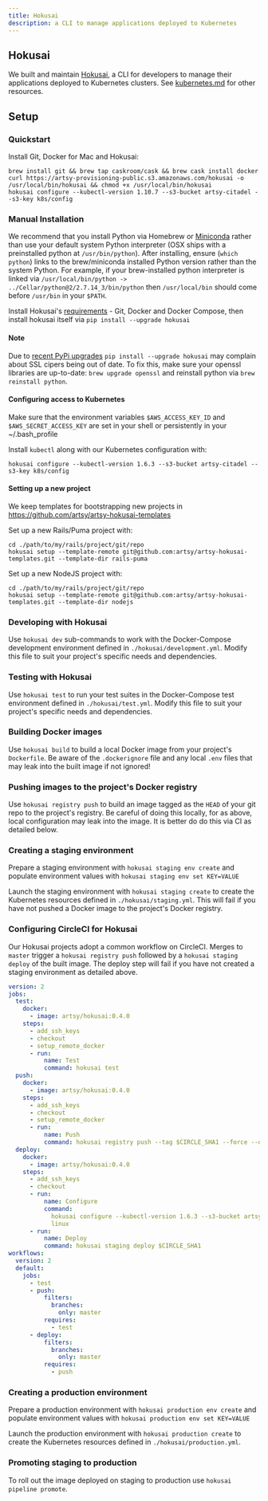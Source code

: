 ```yaml
---
title: Hokusai
description: a CLI to manage applications deployed to Kubernetes
---
```


## Hokusai

We built and maintain [Hokusai](https://github.com/artsy/hokusai), a CLI for developers to manage their
applications deployed to Kubernetes clusters. See [kubernetes.md](kubernetes.md) for other resources.

## Setup

### Quickstart

Install Git, Docker for Mac and Hokusai:

```
brew install git && brew tap caskroom/cask && brew cask install docker
curl https://artsy-provisioning-public.s3.amazonaws.com/hokusai -o /usr/local/bin/hokusai && chmod +x /usr/local/bin/hokusai
hokusai configure --kubectl-version 1.10.7 --s3-bucket artsy-citadel --s3-key k8s/config
```

### Manual Installation

We recommend that you install Python via Homebrew or [Miniconda](https://conda.io/miniconda.html) rather than use
your default system Python interpreter (OSX ships with a preinstalled python at `/usr/bin/python`). After
installing, ensure (`which python`) links to the brew/miniconda installed Python version rather than the system
Python. For example, if your brew-installed python interpreter is linked via
`/usr/local/bin/python -> ../Cellar/python@2/2.7.14_3/bin/python` then `/usr/local/bin` should come before
`/usr/bin` in your `$PATH`.

Install Hokusai's [requirements](https://github.com/artsy/hokusai#requirements) - Git, Docker and Docker Compose, then install hokusai itself via
`pip install --upgrade hokusai`

#### Note

Due to
[recent PyPi upgrades](https://gis.stackexchange.com/questions/278989/pip-no-longer-works-with-qgis-2-18-x-python-tls-version-no-longer-supported)
`pip install --upgrade hokusai` may complain about SSL cipers being out of date. To fix this, make sure your
openssl libraries are up-to-date: `brew upgrade openssl` and reinstall python via `brew reinstall python`.

#### Configuring access to Kubernetes

Make sure that the environment variables `$AWS_ACCESS_KEY_ID` and `$AWS_SECRET_ACCESS_KEY` are set in your shell or persistently in your ~/.bash_profile

Install `kubectl` along with our Kubernetes configuration with:

`hokusai configure --kubectl-version 1.6.3 --s3-bucket artsy-citadel --s3-key k8s/config`

#### Setting up a new project

We keep templates for bootstrapping new projects in https://github.com/artsy/artsy-hokusai-templates

Set up a new Rails/Puma project with:

```
cd ./path/to/my/rails/project/git/repo
hokusai setup --template-remote git@github.com:artsy/artsy-hokusai-templates.git --template-dir rails-puma
```

Set up a new NodeJS project with:

```
cd ./path/to/my/rails/project/git/repo
hokusai setup --template-remote git@github.com:artsy/artsy-hokusai-templates.git --template-dir nodejs
```

### Developing with Hokusai

Use `hokusai dev` sub-commands to work with the Docker-Compose development environment defined in
`./hokusai/development.yml`. Modify this file to suit your project's specific needs and dependencies.

### Testing with Hokusai

Use `hokusai test` to run your test suites in the Docker-Compose test environment defined in `./hokusai/test.yml`.
Modify this file to suit your project's specific needs and dependencies.

### Building Docker images

Use `hokusai build` to build a local Docker image from your project's `Dockerfile`. Be aware of the `.dockerignore`
file and any local `.env` files that may leak into the built image if not ignored!

### Pushing images to the project's Docker registry

Use `hokusai registry push` to build an image tagged as the `HEAD` of your git repo to the project's registry. Be
careful of doing this locally, for as above, local configuration may leak into the image. It is better do do this
via CI as detailed below.

### Creating a staging environment

Prepare a staging environment with `hokusai staging env create` and populate environment values with
`hokusai staging env set KEY=VALUE`

Launch the staging environment with `hokusai staging create` to create the Kubernetes resources defined in
`./hokusai/staging.yml`. This will fail if you have not pushed a Docker image to the project's Docker registry.

### Configuring CircleCI for Hokusai

Our Hokusai projects adopt a common workflow on CircleCI. Merges to `master` trigger a `hokusai registry push`
followed by a `hokusai staging deploy` of the built image. The deploy step will fail if you have not created a
staging environment as detailed above.

```yml
version: 2
jobs:
  test:
    docker:
      - image: artsy/hokusai:0.4.0
    steps:
      - add_ssh_keys
      - checkout
      - setup_remote_docker
      - run:
          name: Test
          command: hokusai test
  push:
    docker:
      - image: artsy/hokusai:0.4.0
    steps:
      - add_ssh_keys
      - checkout
      - setup_remote_docker
      - run:
          name: Push
          command: hokusai registry push --tag $CIRCLE_SHA1 --force --overwrite
  deploy:
    docker:
      - image: artsy/hokusai:0.4.0
    steps:
      - add_ssh_keys
      - checkout
      - run:
          name: Configure
          command:
            hokusai configure --kubectl-version 1.6.3 --s3-bucket artsy-citadel --s3-key k8s/config --platform
            linux
      - run:
          name: Deploy
          command: hokusai staging deploy $CIRCLE_SHA1
workflows:
  version: 2
  default:
    jobs:
      - test
      - push:
          filters:
            branches:
              only: master
          requires:
            - test
      - deploy:
          filters:
            branches:
              only: master
          requires:
            - push
```

### Creating a production environment

Prepare a production environment with `hokusai production env create` and populate environment values with
`hokusai production env set KEY=VALUE`

Launch the production environment with `hokusai production create` to create the Kubernetes resources defined in
`./hokusai/production.yml`.

### Promoting staging to production

To roll out the image deployed on staging to production use `hokusai pipeline promote`.
